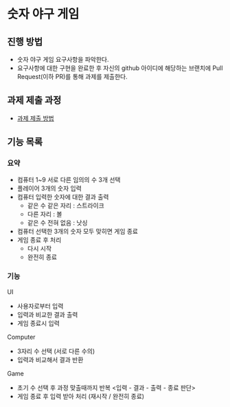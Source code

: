 # 숫자 야구 게임
## 진행 방법
* 숫자 야구 게임 요구사항을 파악한다.
* 요구사항에 대한 구현을 완료한 후 자신의 github 아이디에 해당하는 브랜치에 Pull Request(이하 PR)를 통해 과제를 제출한다.

## 과제 제출 과정
* [과제 제출 방법](https://github.com/next-step/nextstep-docs/tree/master/ent-precourse)

## 기능 목록
### 요약
- 컴퓨터 1~9 서로 다른 임의의 수 3개 선택
- 플레이어 3개의 숫자 입력
- 컴퓨터 입력한 숫자에 대한 결과 출력
  - 같은 수 같은 자리 : 스트라이크
  - 다른 자리 : 볼
  - 같은 수 전혀 없음 : 낫싱
- 컴퓨터 선택한 3개의 숫자 모두 맞히면 게임 종료
- 게임 종료 후 처리
  - 다시 시작
  - 완전히 종료

### 기능
UI
- 사용자로부터 입력
- 입력과 비교한 결과 출력
- 게임 종료시 입력

Computer
- 3자리 수 선택 (서로 다른 수의)
- 입력과 비교해서 결과 반환

Game
- 초기 수 선택 후 과정 맞출때까지 반복 <입력 - 결과 - 출력 - 종료 판단>
- 게임 종료 후 입력 받아 처리 (재시작 / 완전히 종료)
